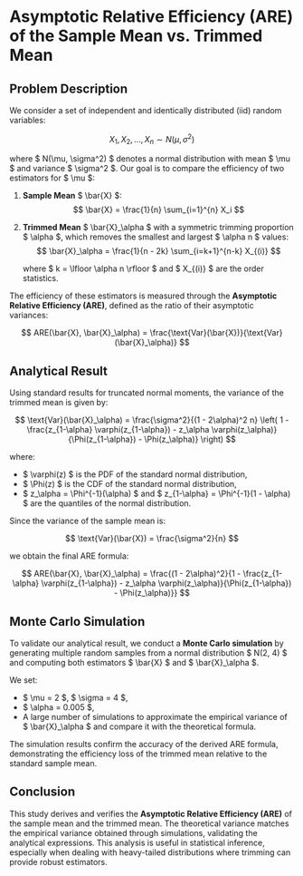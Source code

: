 # Asymptotic Relative Efficiency (ARE) of the Sample Mean vs. Trimmed Mean

## Problem Description

We consider a set of independent and identically distributed (iid) random variables:

$$ X_1, X_2, ..., X_n \sim N(\mu, \sigma^2) $$

where $ N(\mu, \sigma^2) $ denotes a normal distribution with mean $ \mu $ and variance $ \sigma^2 $. Our goal is to compare the efficiency of two estimators for $ \mu $:

1. **Sample Mean** $ \bar{X} $:
   $$ \bar{X} = \frac{1}{n} \sum_{i=1}^{n} X_i $$

2. **Trimmed Mean** $ \bar{X}_\alpha $ with a symmetric trimming proportion $ \alpha $, which removes the smallest and largest $ \alpha n $ values:
   $$ \bar{X}_\alpha = \frac{1}{n - 2k} \sum_{i=k+1}^{n-k} X_{(i)} $$

   where $ k = \lfloor \alpha n \rfloor $ and $ X_{(i)} $ are the order statistics.

The efficiency of these estimators is measured through the **Asymptotic Relative Efficiency (ARE)**, defined as the ratio of their asymptotic variances:

$$ ARE(\bar{X}, \bar{X}_\alpha) = \frac{\text{Var}(\bar{X})}{\text{Var}(\bar{X}_\alpha)} $$

## Analytical Result

Using standard results for truncated normal moments, the variance of the trimmed mean is given by:

$$ \text{Var}(\bar{X}_\alpha) = \frac{\sigma^2}{(1 - 2\alpha)^2 n} \left( 1 - \frac{z_{1-\alpha} \varphi(z_{1-\alpha}) - z_\alpha \varphi(z_\alpha)}{\Phi(z_{1-\alpha}) - \Phi(z_\alpha)} \right) $$

where:

- $ \varphi(z) $ is the PDF of the standard normal distribution,
- $ \Phi(z) $ is the CDF of the standard normal distribution,
- $ z_\alpha = \Phi^{-1}(\alpha) $ and $ z_{1-\alpha} = \Phi^{-1}(1 - \alpha) $ are the quantiles of the normal distribution.

Since the variance of the sample mean is:

$$ \text{Var}(\bar{X}) = \frac{\sigma^2}{n} $$

we obtain the final ARE formula:

$$ ARE(\bar{X}, \bar{X}_\alpha) = \frac{(1 - 2\alpha)^2}{1 - \frac{z_{1-\alpha} \varphi(z_{1-\alpha}) - z_\alpha \varphi(z_\alpha)}{\Phi(z_{1-\alpha}) - \Phi(z_\alpha)}} $$

## Monte Carlo Simulation

To validate our analytical result, we conduct a **Monte Carlo simulation** by generating multiple random samples from a normal distribution $ N(2, 4) $ and computing both estimators $ \bar{X} $ and $ \bar{X}_\alpha $.

We set:

- $ \mu = 2 $, $ \sigma = 4 $,
- $ \alpha = 0.005 $,
- A large number of simulations to approximate the empirical variance of $ \bar{X}_\alpha $ and compare it with the theoretical formula.

The simulation results confirm the accuracy of the derived ARE formula, demonstrating the efficiency loss of the trimmed mean relative to the standard sample mean.

## Conclusion

This study derives and verifies the **Asymptotic Relative Efficiency (ARE)** of the sample mean and the trimmed mean. The theoretical variance matches the empirical variance obtained through simulations, validating the analytical expressions. This analysis is useful in statistical inference, especially when dealing with heavy-tailed distributions where trimming can provide robust estimators.
